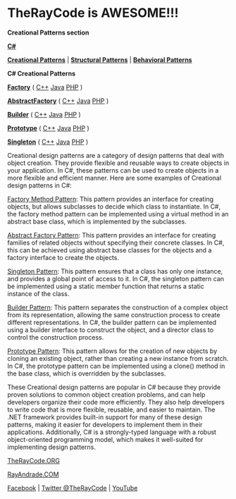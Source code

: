 # TheRayCode is AWESOME!!!

**Creational Patterns section**

**[C#](../README.md)** 

**[Creational Patterns](./README.md)** | **[Structural Patterns](../Structural/README.md)** | **[Behavioral Patterns](../Behavioral/README.md)**

**C# Creational Patterns**

**[Factory](./Factory/README.md)** ( [C++](../../CPP/Creational/Factory/README.md) [Java](../../Java/Creational/Factory/README.md)  [PHP](../../PHP/Creational/Factory/README.md) )

**[AbstractFactory](./AbstractFactory/README.md)** ( [C++](../../CPP/Creational/AbstractFactory/README.md) [Java](../../Java/Creational/AbstractFactory/README.md)  [PHP](../../PHP/Creational/AbstractFactory/README.md) )

**[Builder](./Builder/README.md)** ( [C++](../../CPP/Creational/Builder/README.md) [Java](../../Java/Creational/Builder/README.md)  [PHP](../../PHP/Creational/Builder/README.md) )

**[Prototype](./Prototype/README.md)** ( [C++](../../CPP/Creational/PrototypePrototypePrototype/README.md) [Java](../../Java/Creational/PrototypePrototype/README.md)  [PHP](../../PHP/Creational/Prototype/README.md) )

**[Singleton](./Singleton/README.md)** ( [C++](../../CPP/Creational/Singleton/README.md) [Java](../../Java/Creational/Singleton/README.md)  [PHP](../../PHP/Creational/Singleton/README.md) )


Creational design patterns are a category of design patterns that deal with object creation. They provide flexible and reusable ways to create objects in your application. In C#, these patterns can be used to create objects in a more flexible and efficient manner. Here are some examples of Creational design patterns in C#:

[Factory Method Pattern](./Factory/README.md): This pattern provides an interface for creating objects, but allows subclasses to decide which class to instantiate. In C#, the factory method pattern can be implemented using a virtual method in an abstract base class, which is implemented by the subclasses.

[Abstract Factory Pattern](./AbstractFactory/README.md): This pattern provides an interface for creating families of related objects without specifying their concrete classes. In C#, this can be achieved using abstract base classes for the objects and a factory interface to create the objects.

[Singleton Pattern](./Singleton/README.md): This pattern ensures that a class has only one instance, and provides a global point of access to it. In C#, the singleton pattern can be implemented using a static member function that returns a static instance of the class.

[Builder Pattern](./Builder/README.md): This pattern separates the construction of a complex object from its representation, allowing the same construction process to create different representations. In C#, the builder pattern can be implemented using a builder interface to construct the object, and a director class to control the construction process.

[Prototype Pattern](./Prototype/README.md): This pattern allows for the creation of new objects by cloning an existing object, rather than creating a new instance from scratch. In C#, the prototype pattern can be implemented using a clone() method in the base class, which is overridden by the subclasses.

These Creational design patterns are popular in C# because they provide proven solutions to common object creation problems, and can help developers organize their code more efficiently. They also help developers to write code that is more flexible, reusable, and easier to maintain. The .NET framework provides built-in support for many of these design patterns, making it easier for developers to implement them in their applications. Additionally, C# is a strongly-typed language with a robust object-oriented programming model, which makes it well-suited for implementing design patterns.


[TheRayCode.ORG](https://www.TheRayCode.org)

[RayAndrade.COM](https://www.RayAndrade.com)

[Facebook](https://www.facebook.com/TheRayCode/) | [Twitter @TheRayCode](https://www.twitter.com/TheRayCode/) | [YouTube](https://www.youtube.com/YheRayCode/)
